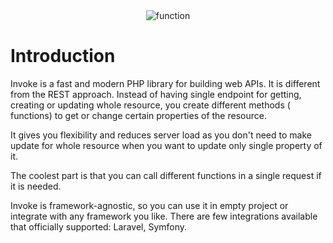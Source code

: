 <center>
    <img style="background-color: white" src="https://computersciencewiki.org/images/3/39/220px-Function_machine2.svg.png" alt="function">
</center>

# Introduction

Invoke is a fast and modern PHP library for building web APIs. It is different from the REST approach. Instead of having
single endpoint for getting, creating or updating whole resource, you create different methods (
functions) to get or change certain properties of the resource.

It gives you flexibility and reduces server load as you don't need to make update for whole resource when you want to
update only single property of it.

The coolest part is that you can call different functions in a single request if it is needed.

Invoke is framework-agnostic, so you can use it in empty project or integrate with any framework you like. There are few
integrations available that officially supported: Laravel, Symfony. 
